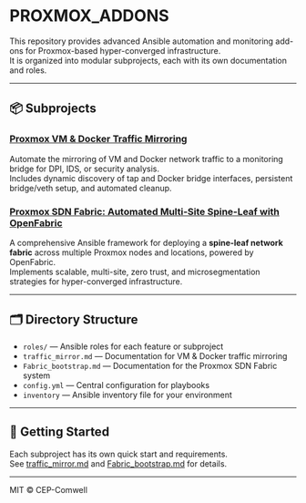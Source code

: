 # PROXMOX_ADDONS

This repository provides advanced Ansible automation and monitoring add-ons for Proxmox-based hyper-converged infrastructure.  
It is organized into modular subprojects, each with its own documentation and roles.

---

## 📦 Subprojects

### [Proxmox VM & Docker Traffic Mirroring](traffic_mirror.md)
Automate the mirroring of VM and Docker network traffic to a monitoring bridge for DPI, IDS, or security analysis.  
Includes dynamic discovery of tap and Docker bridge interfaces, persistent bridge/veth setup, and automated cleanup.

### [Proxmox SDN Fabric: Automated Multi-Site Spine-Leaf with OpenFabric](Fabric_bootstrap.md)
A comprehensive Ansible framework for deploying a **spine-leaf network fabric** across multiple Proxmox nodes and locations, powered by OpenFabric.  
Implements scalable, multi-site, zero trust, and microsegmentation strategies for hyper-converged infrastructure.

---

## 🗂 Directory Structure

- `roles/` — Ansible roles for each feature or subproject
- `traffic_mirror.md` — Documentation for VM & Docker traffic mirroring
- `Fabric_bootstrap.md` — Documentation for the Proxmox SDN Fabric system
- `config.yml` — Central configuration for playbooks
- `inventory` — Ansible inventory file for your environment

---

## 🚀 Getting Started

Each subproject has its own quick start and requirements.  
See [traffic_mirror.md](traffic_mirror.md) and [Fabric_bootstrap.md](Fabric_bootstrap.md) for details.

---

MIT © CEP-Comwell


